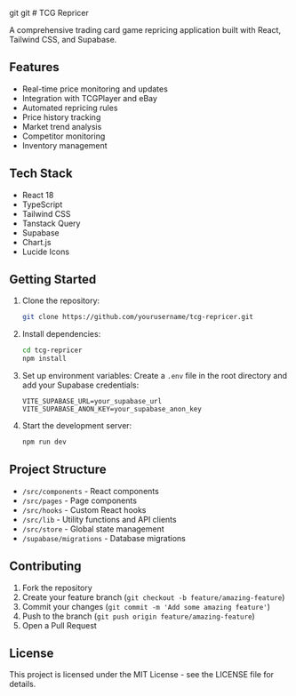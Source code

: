 git git # TCG Repricer

A comprehensive trading card game repricing application built with React, Tailwind CSS, and Supabase.

## Features

- Real-time price monitoring and updates
- Integration with TCGPlayer and eBay
- Automated repricing rules
- Price history tracking
- Market trend analysis
- Competitor monitoring
- Inventory management

## Tech Stack

- React 18
- TypeScript
- Tailwind CSS
- Tanstack Query
- Supabase
- Chart.js
- Lucide Icons

## Getting Started

1. Clone the repository:
   ```bash
   git clone https://github.com/yourusername/tcg-repricer.git
   ```

2. Install dependencies:
   ```bash
   cd tcg-repricer
   npm install
   ```

3. Set up environment variables:
   Create a `.env` file in the root directory and add your Supabase credentials:
   ```
   VITE_SUPABASE_URL=your_supabase_url
   VITE_SUPABASE_ANON_KEY=your_supabase_anon_key
   ```

4. Start the development server:
   ```bash
   npm run dev
   ```

## Project Structure

- `/src/components` - React components
- `/src/pages` - Page components
- `/src/hooks` - Custom React hooks
- `/src/lib` - Utility functions and API clients
- `/src/store` - Global state management
- `/supabase/migrations` - Database migrations

## Contributing

1. Fork the repository
2. Create your feature branch (`git checkout -b feature/amazing-feature`)
3. Commit your changes (`git commit -m 'Add some amazing feature'`)
4. Push to the branch (`git push origin feature/amazing-feature`)
5. Open a Pull Request

## License

This project is licensed under the MIT License - see the LICENSE file for details.